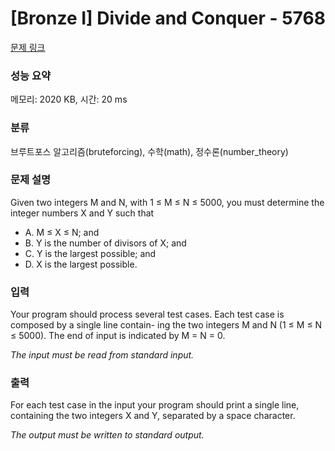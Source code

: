 # [Bronze I] Divide and Conquer - 5768 

[문제 링크](https://www.acmicpc.net/problem/5768) 

### 성능 요약

메모리: 2020 KB, 시간: 20 ms

### 분류

브루트포스 알고리즘(bruteforcing), 수학(math), 정수론(number_theory)

### 문제 설명

<p>Given two integers M and N, with 1 ≤ M ≤ N ≤ 5000, you must determine the integer numbers X and Y such that</p>

<ul>
	<li>A. M ≤ X ≤ N; and</li>
	<li>B. Y is the number of divisors of X; and</li>
	<li>C. Y is the largest possible; and</li>
	<li>D. X is the largest possible.</li>
</ul>

### 입력 

 <p>Your program should process several test cases. Each test case is composed by a single line contain- ing the two integers M and N (1 ≤ M ≤ N ≤ 5000). The end of input is indicated by M = N = 0.</p>

<p><em>The input must be read from standard input.</em></p>

### 출력 

 <p>For each test case in the input your program should print a single line, containing the two integers X and Y, separated by a space character.</p>

<p><em>The output must be written to standard output.</em></p>

